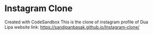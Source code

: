 # Instagram Clone
Created with CodeSandbox
This is the clone of instagram profile of Dua Lipa
website link: https://sandipanbasak.github.io/Instagram-clone/

